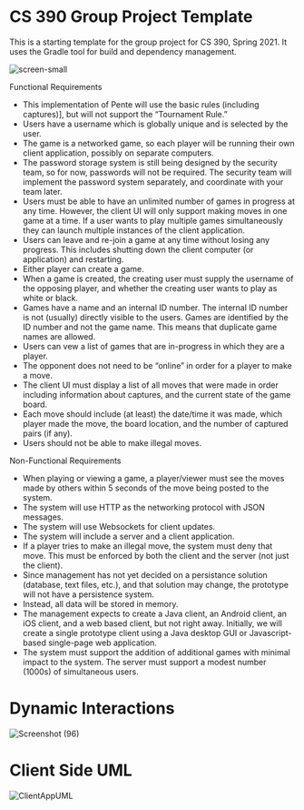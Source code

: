 # CS 390 Group Project Template

This is a starting template for the group project for CS 390, Spring 2021.
It uses the Gradle tool for build and dependency management.

![screen-small](https://user-images.githubusercontent.com/58790294/123349883-af2aac80-d50e-11eb-96e1-86e6cd1ff7a9.png)


Functional Requirements
  - This implementation of Pente will use the basic rules (including captures)], but will not support the “Tournament Rule.”
  - Users have a username which is globally unique and is selected by the user.
  - The game is a networked game, so each player will be running their own client application, possibly on separate computers.
  - The password storage system is still being designed by the security team, so for now, passwords will not be required. The security team will implement the password system separately, and coordinate with your team later.
  - Users must be able to have an unlimited number of games in progress at any time. However, the client UI will only support making moves in one game at a time. If a user wants to play multiple games simultaneously they can launch multiple instances of the client application.
  - Users can leave and re-join a game at any time without losing any progress. This includes shutting down the client computer (or application) and restarting.
  - Either player can create a game.
  - When a game is created, the creating user must supply the username of the opposing player, and whether the creating user wants to play as white or black.
  - Games have a name and an internal ID number. The internal ID number is not (usually) directly visible to the users. Games are identified by the ID number and not the game name. This means that duplicate game names are allowed.
  - Users can vew a list of games that are in-progress in which they are a player.
  - The opponent does not need to be “online” in order for a player to make a move.
  - The client UI must display a list of all moves that were made in order including information about captures, and the current state of the game board.
  - Each move should include (at least) the date/time it was made, which player made the move, the board location, and the number of captured pairs (if any).
  - Users should not be able to make illegal moves.

Non-Functional Requirements
  - When playing or viewing a game, a player/viewer must see the moves made by others within 5 seconds of the move being posted to the system.
  - The system will use HTTP as the networking protocol with JSON messages.
  - The system will use Websockets for client updates.
  - The system will include a server and a client application.
  - If a player tries to make an illegal move, the system must deny that move. This must be enforced by both the client and the server (not just the client).
  - Since management has not yet decided on a persistance solution (database, text files, etc.), and that solution may change, the prototype will not have a persistence system.
  - Instead, all data will be stored in memory.
  - The management expects to create a Java client, an Android client, an iOS client, and a web based client, but not right away. Initially, we will create a single prototype client using a Java desktop GUI or Javascript-based single-page web application.
  - The system must support the addition of additional games with minimal impact to the system.
The server must support a modest number (1000s) of simultaneous users.


# Dynamic Interactions
![Screenshot (96)](https://user-images.githubusercontent.com/58790294/123349946-d41f1f80-d50e-11eb-98f5-d6e912ace477.png)


# Client Side UML
![ClientAppUML](https://user-images.githubusercontent.com/58790294/123350003-f4e77500-d50e-11eb-816a-e5b6488c4ccd.png)

